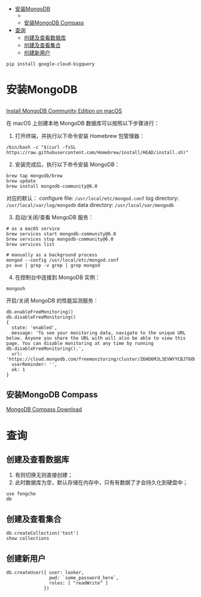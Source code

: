 - [安装MongoDB](#安装mongodb)
  - [](#)
  - [安装MongoDB Compass](#安装mongodb-compass)
- [查询](#查询)
  - [创建及查看数据库](#创建及查看数据库)
  - [创建及查看集合](#创建及查看集合)
  - [创建新用户](#创建新用户)



```shell
pip install google-cloud-bigquery

```





# 安装MongoDB
## 
[Install MongoDB Community Edition on macOS](https://www.mongodb.com/docs/manual/tutorial/install-mongodb-on-os-x/#install-mongodb-community-edition-on-macos)

在 macOS 上创建本地 MongoDB 数据库可以按照以下步骤进行：

1. 打开终端，并执行以下命令安装 Homebrew 包管理器：

```
/bin/bash -c "$(curl -fsSL https://raw.githubusercontent.com/Homebrew/install/HEAD/install.sh)"
```

2. 安装完成后，执行以下命令安装 MongoDB：

```
brew tap mongodb/brew
brew update
brew install mongodb-community@6.0
```

对应的默认：
configure file: `/usr/local/etc/mongod.conf`
log directory: `/usr/local/var/log/mongodb`
data directory: `/usr/local/var/mongodb`


3. 启动/关闭/查看 MongoDB 服务：

```
# as a macOS service
brew services start mongodb-community@6.0
brew services stop mongodb-community@6.0
brew services list

# manually as a background process
mongod --config /usr/local/etc/mongod.conf
ps aux | grep -v grep | grep mongod
```



4. 在控制台中连接到 MongoDB 实例：

```
mongosh
```
开启/关闭 MongoDB 的性能监测服务：
```
db.enableFreeMonitoring()
db.disableFreeMonitoring()
{
  state: 'enabled',
  message: 'To see your monitoring data, navigate to the unique URL below. Anyone you share the URL with will also be able to view this page. You can disable monitoring at any time by running db.disableFreeMonitoring().',
  url: 'https://cloud.mongodb.com/freemonitoring/cluster/Z6HD6MJL3EVWYYCBJT6OU4MUFG5OKXD4',
  userReminder: '',
  ok: 1
}
```

## 安装MongoDB Compass
[MongoDB Compass Download](https://www.mongodb.com/try/download/compass)


# 查询

## 创建及查看数据库
1. 有则切换无则直接创建；
2. 此时数据库为空，默认存储在内存中，只有有数据了才会持久化到硬盘中；

```shell
use fengche
db
```

## 创建及查看集合
```shell
db.createCollection('test')
show collections
```

## 创建新用户
```shell
db.createUser({ user: looker,
                pwd: `some_password_here`,
                roles: [ "readWrite" ]
              })
```

